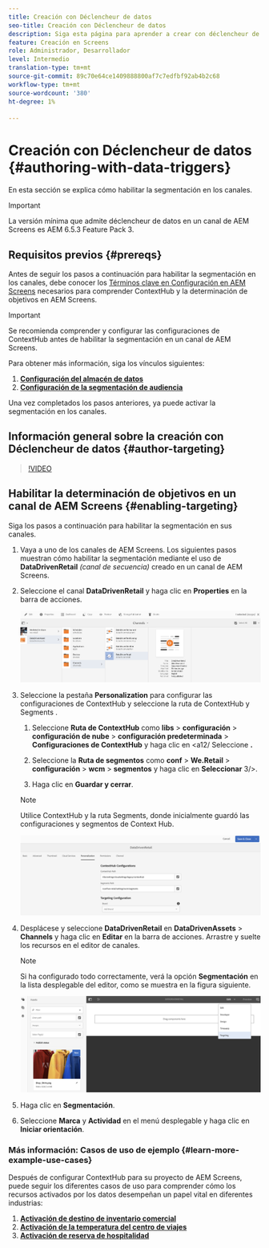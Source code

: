 ```yaml
---
title: Creación con Déclencheur de datos
seo-title: Creación con Déclencheur de datos
description: Siga esta página para aprender a crear con déclencheur de datos.
feature: Creación en Screens
role: Administrador, Desarrollador
level: Intermedio
translation-type: tm+mt
source-git-commit: 89c70e64ce1409888800af7c7edfbf92ab4b2c68
workflow-type: tm+mt
source-wordcount: '380'
ht-degree: 1%

---
```



# Creación con Déclencheur de datos {#authoring-with-data-triggers}

En esta sección se explica cómo habilitar la segmentación en los canales.

>[!IMPORTANT]
>
>La versión mínima que admite déclencheur de datos en un canal de AEM Screens es AEM 6.5.3 Feature Pack 3.

## Requisitos previos {#prereqs}

Antes de seguir los pasos a continuación para habilitar la segmentación en los canales, debe conocer los [Términos clave en Configuración en AEM Screens](configuring-context-hub.md) necesarios para comprender ContextHub y la determinación de objetivos en AEM Screens.

>[!IMPORTANT]
>
>Se recomienda comprender y configurar las configuraciones de ContextHub antes de habilitar la segmentación en un canal de AEM Screens.

Para obtener más información, siga los vínculos siguientes:

1. **[Configuración del almacén de datos](configuring-context-hub.md)**
1. **[Configuración de la segmentación de audiencia](configuring-context-hub.md)**

Una vez completados los pasos anteriores, ya puede activar la segmentación en los canales.

## Información general sobre la creación con Déclencheur de datos {#author-targeting}

>[!VIDEO](https://video.tv.adobe.com/v/31921)

## Habilitar la determinación de objetivos en un canal de AEM Screens {#enabling-targeting}

Siga los pasos a continuación para habilitar la segmentación en sus canales.

1. Vaya a uno de los canales de AEM Screens. Los siguientes pasos muestran cómo habilitar la segmentación mediante el uso de **DataDrivenRetail** *(canal de secuencia)* creado en un canal de AEM Screens.

1. Seleccione el canal **DataDrivenRetail** y haga clic en **Properties** en la barra de acciones.

   ![screen_shot_2019-05-01at4332pm](assets/screen_shot_2019-05-01at43332pm.png)

1. Seleccione la pestaña **Personalization** para configurar las configuraciones de ContextHub y seleccione la ruta de ContextHub y Segments .

   1. Seleccione **Ruta de ContextHub** como **libs** > **configuración** > **configuración de nube** > **configuración predeterminada** > **Configuraciones de ContextHub** y haga clic en &lt;a12/ Seleccione **.**

   1. Seleccione la **Ruta de segmentos** como **conf** > **We.Retail** > **configuración** > **wcm** > **segmentos** y haga clic en **Seleccionar** 3/>.

   1. Haga clic en **Guardar y cerrar**.
   >[!NOTE]
   >
   >Utilice ContextHub y la ruta Segments, donde inicialmente guardó las configuraciones y segmentos de Context Hub.

   ![screen_shot_2019-05-01at4030pm](assets/screen_shot_2019-05-01at44030pm.png)

1. Desplácese y seleccione **DataDrivenRetail** en **DataDrivenAssets** > **Channels** y haga clic en **Editar** en la barra de acciones. Arrastre y suelte los recursos en el editor de canales.

   >[!NOTE]
   >
   >Si ha configurado todo correctamente, verá la opción **Segmentación** en la lista desplegable del editor, como se muestra en la figura siguiente.

   ![screen_shot_2019-05-01at44231pm](assets/screen_shot_2019-05-01at44231pm.png)

1. Haga clic en **Segmentación**.

1. Seleccione **Marca** y **Actividad** en el menú desplegable y haga clic en **Iniciar orientación**.

### Más información: Casos de uso de ejemplo {#learn-more-example-use-cases}

Después de configurar ContextHub para su proyecto de AEM Screens, puede seguir los diferentes casos de uso para comprender cómo los recursos activados por los datos desempeñan un papel vital en diferentes industrias:

1. **[Activación de destino de inventario comercial](retail-inventory-activation.md)**
1. **[Activación de la temperatura del centro de viajes](local-temperature-activation.md)**
1. **[Activación de reserva de hospitalidad](hospitality-reservation-activation.md)**
